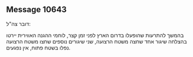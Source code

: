 ## Message 10643

דובר צה"ל:

בהמשך להתרעות שהופעלו בדרום הארץ לפני זמן קצר, לוחמי ההגנה האווירית יירטו בהצלחה שיגור אחד שחצה משטח הרצועה, שני שיגורים נוספים שחצו משטח הרצועה נפלו בשטח פתוח, אין נפגעים.

